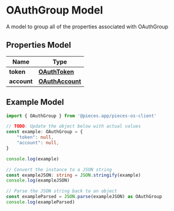 
# OAuthGroup Model

A model to group all of the properties associated with OAuthGroup

## Properties Model

Name | Type
------------ | -------------
**token** | [**OAuthToken**](OAuthToken)
**account** | [**OAuthAccount**](OAuthAccount)

## Example Model

```typescript
import { OAuthGroup } from '@pieces.app/pieces-os-client'

// TODO: Update the object below with actual values
const example: OAuthGroup = {
    "token": null,
    "account": null,
}

console.log(example)

// Convert the instance to a JSON string
const exampleJSON: string = JSON.stringify(example)
console.log(exampleJSON)

// Parse the JSON string back to an object
const exampleParsed = JSON.parse(exampleJSON) as OAuthGroup
console.log(exampleParsed)
```


